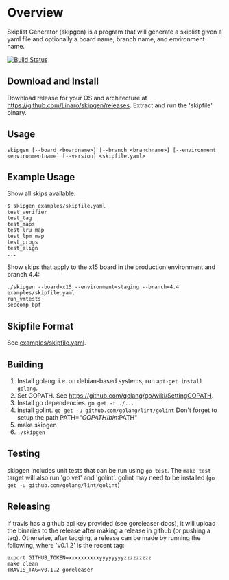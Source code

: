 # Overview

Skiplist Generator (skipgen) is a program that will generate a skiplist given a
yaml file and optionally a board name, branch name, and environment name.

[![Build Status](https://travis-ci.org/Linaro/skipgen.svg?branch=master)](https://travis-ci.org/Linaro/skipgen)

## Download and Install

Download release for your OS and architecture at
https://github.com/Linaro/skipgen/releases. Extract and run the 'skipfile'
binary.

## Usage

    skipgen [--board <boardname>] [--branch <branchname>] [--environment <environmentname] [--version] <skipfile.yaml>

## Example Usage

Show all skips available:

    $ skipgen examples/skipfile.yaml
    test_verifier
    test_tag
    test_maps
    test_lru_map
    test_lpm_map
    test_progs
    test_align
    ...

Show skips that apply to the x15 board in the production environment and branch 4.4:

    ./skipgen --board=x15 --environment=staging --branch=4.4 examples/skipfile.yaml 
    run_vmtests
    seccomp_bpf

## Skipfile Format

See [examples/skipfile.yaml](examples/skipfile.yaml).

## Building

1. Install golang. i.e. on debian-based systems, run `apt-get install golang`.
2. Set GOPATH. See https://github.com/golang/go/wiki/SettingGOPATH.
3. Install go dependencies. `go get -t ./...`
4. install golint. `go get -u github.com/golang/lint/golint`
   Don't forget to setup the path PATH="$GOPATH/bin:$PATH"
5. make skipgen
6. `./skipgen`

## Testing

skipgen includes unit tests that can be run using `go test`. The `make test`
target will also run 'go vet' and 'golint'. golint may need to be installed
(`go get -u github.com/golang/lint/golint`)

## Releasing

If travis has a github api key provided (see goreleaser docs), it will upload
the binaries to the release after making a release in github (or pushing a
tag). Otherwise, after tagging, a release can be made by running the following,
where 'v0.1.2' is the recent tag:

    export GITHUB_TOKEN=xxxxxxxxxxyyyyyyyyzzzzzzzzz
    make clean
    TRAVIS_TAG=v0.1.2 goreleaser
